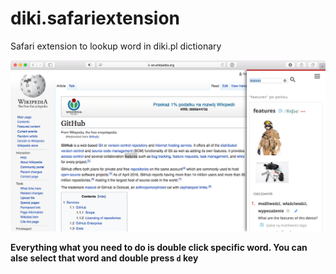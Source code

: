 # diki.safariextension
Safari extension to lookup word in diki.pl dictionary

![screen.png](screen.png)



**Everything what you need to do is double click specific word. You can alse select that word and double press `d` key**